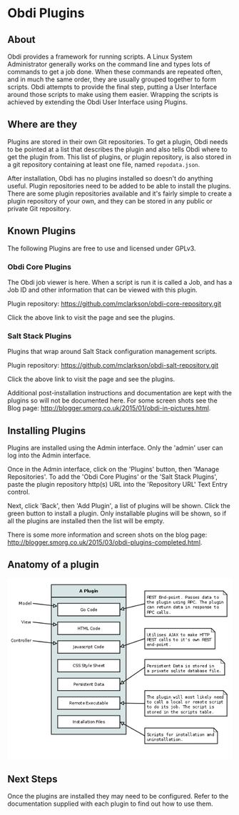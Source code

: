 # Obdi Plugins

## About

Obdi provides a framework for running scripts. A Linux System Administrator generally works on the command line and types lots of commands to get a job done. When these commands are repeated often, and in much the same order, they are usually grouped together to form scripts. Obdi attempts to provide the final step, putting a User Interface around those scripts to make using them easier. Wrapping the scripts is achieved by extending the Obdi User Interface using Plugins.

## Where are they

Plugins are stored in their own Git repositories. To get a plugin, Obdi needs to be pointed at a list that describes the plugin and also tells Obdi where to get the plugin from. This list of plugins, or plugin repository, is also stored in a git repository containing at least one file, named `repodata.json`.

After installation, Obdi has no plugins installed so doesn't do anything useful. Plugin repositories need to be added to be able to install the plugins. There are some plugin repositories available and it's fairly simple to create a plugin repository of your own, and they can be stored in any public or private Git repository.

## Known Plugins

The following Plugins are free to use and licensed under GPLv3.

### Obdi Core Plugins
The Obdi job viewer is here. When a script is run it is called a Job, and has a Job ID and other information that can be viewed with this plugin.

Plugin repository: https://github.com/mclarkson/obdi-core-repository.git

Click the above link to visit the page and see the plugins.

### Salt Stack Plugins
Plugins that wrap around Salt Stack configuration management scripts.

Plugin repository: https://github.com/mclarkson/obdi-salt-repository.git

Click the above link to visit the page and see the plugins.

Additional post-installation instructions and documentation are kept with the plugins so will not be documented here. For some screen shots see the Blog page: http://blogger.smorg.co.uk/2015/01/obdi-in-pictures.html.

## Installing Plugins

Plugins are installed using the Admin interface. Only the 'admin' user can log into the Admin interface.

Once in the Admin interface, click on the 'Plugins' button, then 'Manage Repositories'. To add the 'Obdi Core Plugins' or the 'Salt Stack Plugins', paste the plugin repository http(s) URL into the 'Repository URL' Text Entry control.

Next, click 'Back', then 'Add Plugin', a list of plugins will be shown. Click the green button to install a plugin. Only installable plugins will be shown, so if all the plugins are installed then the list will be empty.

There is some more information and screen shots on the blog page: http://blogger.smorg.co.uk/2015/03/obdi-plugins-completed.html.

## Anatomy of a plugin

![](images/PluginsOverview.png?raw=true)

## Next Steps

Once the plugins are installed they may need to be configured. Refer to the documentation supplied with each plugin to find out how to use them.

